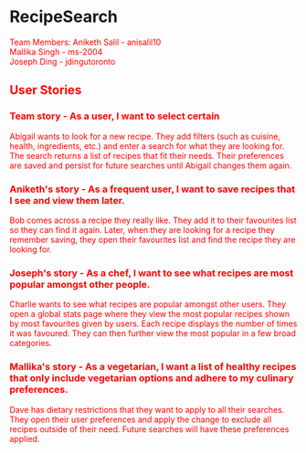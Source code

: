 # RecipeSearch

<font color="red">Team Members<font>:
  Aniketh Salil - anisalil10  
  Mallika Singh - ms-2004  
  Joseph Ding - jdingutoronto  

## User Stories  

### Team story - As a user, I want to select certain 
Abigail wants to look for a new recipe. They add filters (such as cuisine, health, ingredients, etc.) and enter a search for what they are looking for. The search returns a list of recipes that fit their needs. Their preferences are saved and persist for future searches until Abigail changes them again.

### Aniketh's story - As a frequent user, I want to save recipes that I see and view them later.
Bob comes across a recipe they really like. They add it to their favourites list so they can find it again. Later, when they are looking for a recipe they remember saving, they open their favourites list and find the recipe they are looking for.

### Joseph's story - As a chef, I want to see what recipes are most popular amongst other people.
Charlie wants to see what recipes are popular amongst other users. They open a global stats page where they view the most popular recipes shown by most favourites given by users. Each recipe displays the number of times it was favoured. They can then further view the most popular in a few broad categories.

### Mallika's story - As a vegetarian, I want a list of healthy recipes that only include vegetarian options and adhere to my culinary preferences.
Dave has dietary restrictions that they want to apply to all their searches. They open their user preferences and apply the change to exclude all recipes outside of their need. Future searches will have these preferences applied.
